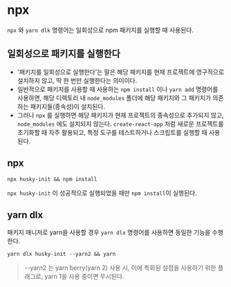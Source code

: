 # npx

`npx` 와 `yarn dlk` 명령어는 일회성으로 npm 패키지를 실행할 때 사용된다.

## 일회성으로 패키지를 실행한다

- '패키지를 일회성으로 실행한다'는 말은 해당 패키지를 현재 프로젝트에 영구적으로 설치하지 않고, 딱 한 번만 실행한다는 의미이다.
- 일반적으로 패키지를 사용할 때 사용하는 `npm install` 이나 `yarn add` 명령어를 사용하면, 해당 디렉토리 내 `node_modules` 폴더에 해당 패키지와 그 패키지가 의존하는 패키지들(종속성)이 설치된다.
- 그러나 `npx` 를 실행하면 해당 패키지가 현재 프로젝트의 종속성으로 추가되지 않고, `node_modules` 에도 설치되지 않는다. `create-react-app` 처럼 새로운 프로젝트를 초기화할 때 자주 활용되고, 특정 도구를 테스트하거나 스크립트를 실행할 때 사용된다.

## npx

```shell
npx husky-init && npm install
```

`npx husky-init` 이 성공적으로 실행되었을 때만 `npm install`이 실행된다.

## yarn dlx

패키지 매니저로 yarn을 사용할 경우 `yarn dlx` 명령어를 사용하면 동일한 기능을 수행한다.

```shell
yarn dlx husky-init --yarn2 && yarn
```

> --yarn2 는 yarn berry(yarn 2) 사용 시, 이에 특화된 설정을 사용하기 위한 플래그로, yarn 1을 사용 중이면 무시된다.

